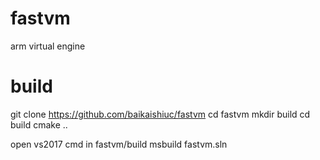 # fastvm
arm virtual engine

# build 

git clone https://github.com/baikaishiuc/fastvm
cd fastvm
mkdir build
cd build
cmake ..

open vs2017 cmd in fastvm/build
msbuild fastvm.sln
